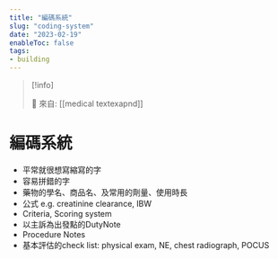 ```yaml
---
title: "編碼系統"
slug: "coding-system"
date: "2023-02-19"
enableToc: false
tags:
- building
---
```


> [!info]
>
> 🌱 來自: [[medical textexapnd]]

# 編碼系統

- 平常就很想寫縮寫的字
- 容易拼錯的字
- 藥物的學名、商品名、及常用的劑量、使用時長
- 公式 e.g. creatinine clearance, IBW
- Criteria, Scoring system
- 以主訴為出發點的DutyNote
- Procedure Notes
- 基本評估的check list: physical exam, NE, chest radiograph, POCUS


